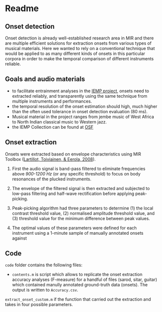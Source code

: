 # Readme

## Onset detection
Onset detection is already well-established research area in MIR and there are multiple efficient solutions for extraction onsets from various types of musical materials. Here we wanted to rely on a conventional technique that would be applied to as many different kinds of onsets in this particular corpora in order to make the temporal comparison of different instruments reliable.

## Goals and audio materials  
- to facilitate entrainment analyses in the [IEMP project](https://www.dur.ac.uk/iemp/), onsets need to extracted reliably, and transparently using the same technique from multiple instruments and performances.
- the temporal resolution of the onset estimation should high, much higher than the often used tolerance in onset detection evaluation (80 ms).
- Musical material in the project ranges from jembe music of West Africa to North Indian classical music to Western jazz.
- the IEMP Collection can be found at [OSF](https://osf.io/ks325/)

## Onset extraction 

Onsets were extracted based on envelope characteristics using MIR Toolbox ([Lartillot, Toiviainen, & Eerola, 2008](https://www.jyu.fi/hytk/fi/laitokset/mutku/en/research/materials/mirtoolbox)).

1. First the audio signal is band-pass filtered to eliminate frequencies above _900-1200 Hz_ (or any specific threshold) to focus on body resonances of the plucked instruments. 

2. The envelope of the filtered signal is then extracted and subjected to low-pass filtering and half-wave rectification before applying peak-picking. 

3.  Peak-picking algorithm had three parameters to determine (1) the local contrast threshold value, (2) normalised amplitude threshold value, and (3) threshold value for the minimum difference between peak values. 

4.  The optimal values of these parameters were defined for each instrument using a 1-minute sample of manually annotated onsets against 

## Code
`code` folder contains the following files:

* `contents.m` is script which allows to replicate the onset extraction accuracy analyses (F-measure) for a handful of files (sarod, sitar, guitar) which contained manully annotated ground-truth data (onsets). The output is written to `Accuracy.csv`.

`extract_onset_custom.m` if the function that carried out the extraction and takes in four possible parameters.

